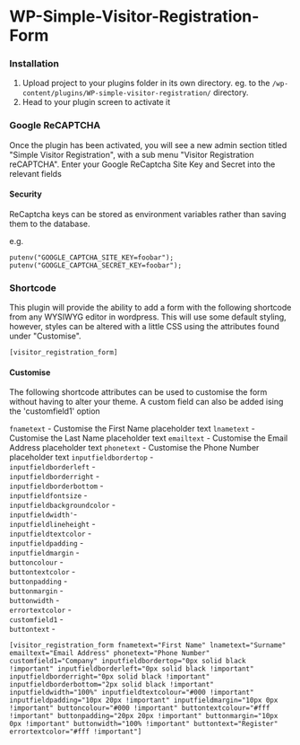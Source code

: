 # WP-Simple-Visitor-Registration-Form

### Installation

1. Upload project to your plugins folder in its own directory. eg. to the `/wp-content/plugins/WP-simple-visitor-registration/` directory.
2. Head to your plugin screen to activate it

### Google ReCAPTCHA

Once the plugin has been activated, you will see a new admin section titled "Simple Visitor Registration", with a sub menu "Visitor Registration reCAPTCHA". Enter your Google ReCaptcha Site Key and Secret into the relevant fields

#### Security

ReCaptcha keys can be stored as environment variables rather than saving them to the database.

e.g.

```
putenv("GOOGLE_CAPTCHA_SITE_KEY=foobar");
putenv("GOOGLE_CAPTCHA_SECRET_KEY=foobar");
```

### Shortcode

This plugin will provide the ability to add a form with the following shortcode from any WYSIWYG editor in wordpress. This will use some default styling, however, styles can be altered with a little CSS using the attributes found under "Customise".

`[visitor_registration_form]`

#### Customise

The following shortcode attributes can be used to customise the form without having to alter your theme. A custom field can also be added ising the 'customfield1' option

`fnametext` -  Customise the First Name placeholder text
`lnametext` -  Customise the Last Name placeholder text
`emailtext` -  Customise the Email Address placeholder text
`phonetext` -  Customise the Phone Number placeholder text
`inputfieldbordertop` -  
`inputfieldborderleft` -  
`inputfieldborderright` -  
`inputfieldborderbottom` -  
`inputfieldfontsize` -  
`inputfieldbackgroundcolor` -  
`inputfieldwidth'`-  
`inputfieldlineheight` -  
`inputfieldtextcolor` -  
`inputfieldpadding` -  
`inputfieldmargin` -  
`buttoncolour` -  
`buttontextcolor` -  
`buttonpadding` -  
`buttonmargin` -  
`buttonwidth` -  
`errortextcolor` -  
`customfield1` -  
`buttontext` -  

`[visitor_registration_form fnametext="First Name" lnametext="Surname" emailtext="Email Address" phonetext="Phone Number" customfield1="Company" inputfieldbordertop="0px solid black !important" inputfieldborderleft="0px solid black !important" inputfieldborderright="0px solid black !important" inputfieldborderbottom="2px solid black !important" inputfieldwidth="100%" inputfieldtextcolour="#000 !important" inputfieldpadding="10px 20px !important" inputfieldmargin="10px 0px !important" buttoncolour="#000 !important" buttontextcolour="#fff !important" buttonpadding="20px 20px !important" buttonmargin="10px 0px !important" buttonwidth="100% !important" buttontext="Register" errortextcolor="#fff !important"]`
 